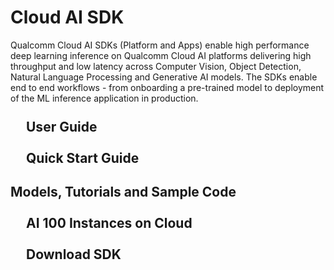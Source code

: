 # Cloud AI SDK
Qualcomm Cloud AI SDKs (Platform and Apps) enable high performance deep learning inference on Qualcomm Cloud AI platforms delivering high throughput and low latency across Computer Vision, Object Detection, Natural Language Processing and Generative AI models. The SDKs enable end to end workflows - from onboarding a pre-trained model to deployment of the ML inference application in production. 


<div class="card-grid">
    <div class="card" onclick="redirectToPage('./Getting-Started')">
        <h2 style="margin:25px">User Guide</h2>
    </div>
</div>

<div class="card-grid">
    <div class="card" onclick="redirectToPage('./Getting-Started/Quick-Start-Guide')">
        <h2 style="margin:25px"> Quick Start Guide </h2>
    </div>
</div>

<div class="card-grid">
    <div class="card" onclick="redirectToPage('https://github.com/quic/cloud-ai-sdk')">
        <h2>Models, Tutorials and Sample Code</h2>
        <!-- <p>Content for card 1</p> -->
    </div>
</div>

<div class="card-grid">
    <div class="card" onclick="redirectToPage('./Getting-Started/Installation/')">
        <h2 style="margin:25px">AI 100 Instances on Cloud</h2>
    </div>
</div>

<div class="card-grid">
    <div class="card" onclick="redirectToPage('./Getting-Started/Installation/Cloud-AI-SDK/Cloud-AI-SDK')">
        <h2 style="margin:25px">Download SDK</h2>
    </div>
</div>

<script>
function redirectToPage(page) {
    window.location.href = page;
}
</script>
